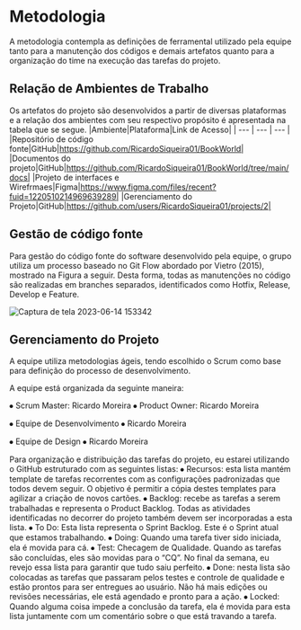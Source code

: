 # Metodologia
A metodologia contempla as definições de ferramental utilizado pela equipe tanto para a manutenção dos códigos e demais artefatos quanto para a organização do time na execução das tarefas do projeto.

## Relação de Ambientes de Trabalho
Os artefatos do projeto são desenvolvidos a partir de diversas plataformas e a relação dos ambientes com seu respectivo propósito é apresentada na tabela que se segue. 
|Ambiente|Plataforma|Link de Acesso|
| --- | --- | --- |
|Repositório de código fonte|GitHub|https://github.com/RicardoSiqueira01/BookWorld|
|Documentos do projeto|GitHub|https://github.com/RicardoSiqueira01/BookWorld/tree/main/docs|
|Projeto de interfaces e Wirefrmaes|Figma|https://www.figma.com/files/recent?fuid=1220510214969639289|
|Gerenciamento do Projeto|GitHub|https://github.com/users/RicardoSiqueira01/projects/2|

## Gestão de código fonte
Para gestão do código fonte do software desenvolvido pela equipe, o grupo utiliza um processo baseado no Git Flow abordado por Vietro (2015), mostrado na Figura a seguir. Desta forma, todas as manutenções no código são realizadas em branches separados, identificados como Hotfix, Release, Develop e Feature. 

![Captura de tela 2023-06-14 153342](https://github.com/RicardoSiqueira01/BookWorld/assets/106103247/f0fe0325-5d11-40d1-9870-178d84c63b1e)


## Gerenciamento do Projeto
A equipe utiliza metodologias ágeis, tendo escolhido o Scrum como base para definição do processo de desenvolvimento.

A equipe está organizada da seguinte maneira:

⦁	Scrum Master: Ricardo Moreira
⦁	Product Owner: Ricardo Moreira

⦁	Equipe de Desenvolvimento
⦁	Ricardo Moreira

⦁	Equipe de Design
⦁	Ricardo Moreira

Para organização e distribuição das tarefas do projeto, eu estarei utilizando o GitHub estruturado com as seguintes listas: 
⦁	Recursos: esta lista mantém template de tarefas recorrentes com as configurações padronizadas que todos devem seguir. O objetivo é permitir a cópia destes templates para agilizar a criação de novos cartões.
⦁	Backlog: recebe as tarefas a serem trabalhadas e representa o Product Backlog. Todas as atividades identificadas no decorrer do projeto também devem ser incorporadas a esta lista.
⦁	To Do: Esta lista representa o Sprint Backlog. Este é o Sprint atual que estamos trabalhando.
⦁	Doing: Quando uma tarefa tiver sido iniciada, ela é movida para cá.
⦁	Test: Checagem de Qualidade. Quando as tarefas são concluídas, eles são movidas para o “CQ”. No final da semana, eu revejo essa lista para garantir que tudo saiu perfeito.
⦁	Done: nesta lista são colocadas as tarefas que passaram pelos testes e controle de qualidade e estão prontos para ser entregues ao usuário. Não há mais edições ou revisões necessárias, ele está agendado e pronto para a ação.
⦁	Locked: Quando alguma coisa impede a conclusão da tarefa, ela é movida para esta lista juntamente com um comentário sobre o que está travando a tarefa.


